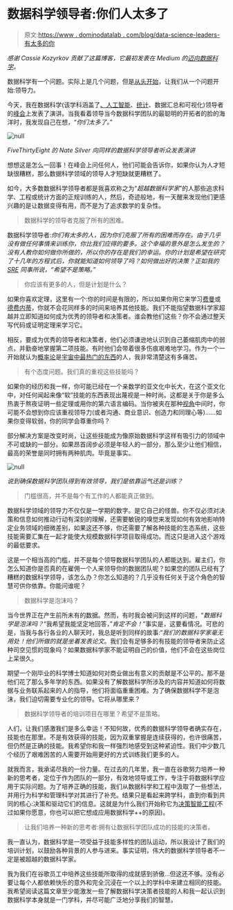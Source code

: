 # 数据科学领导者:你们人太多了

> 原文:[https://www . dominodatalab . com/blog/data-science-leaders-有太多的你](https://www.dominodatalab.com/blog/data-science-leaders-there-are-too-many-of-you)

*感谢 Cassie Kozyrkov 贡献了这篇博客，它最初发表在 Medium 的[迈向数据科学](https://towardsdatascience.com/data-science-leaders-there-are-too-many-of-you-37bff8088505)。*

数据科学有一个问题。实际上是几个问题，但是[从头开始](https://www.youtube.com/watch?v=FjJt4P4w8io)，让我们从一个问题开始:领导力。

今天，我在数据科学(该学科涵盖了[、人工智能](https://medium.com/@kozyrkov/the-simplest-explanation-of-machine-learning-youll-ever-read-bebc0700047c)、[统计](https://towardsdatascience.com/statistics-for-people-in-a-hurry-a9613c0ed0b)、数据汇总和可视化)领导者的[峰会](https://rev.dominodatalab.com)上发表了演讲。当我看着领导当今数据科学团队的最聪明的开拓者的脸的海洋时，我发现自己在想，“*你们太多了。*”

![null](../Images/6aa79e7d25c54a61f29fd13836d03027.png)

*FiveThirtyEight 的 Nate Silver 向同样的数据科学领导者听众发表演讲*

想想这是怎么一回事！在峰会上问任何人，他们可能会告诉你，如果你认为人才短缺很糟糕，那么数据科学领域的领导人才短缺就更糟糕了。

如今，大多数数据科学领导者都是我喜欢称之为“*超越数据科学家*”的人那些追求科学、工程或统计方面的正规训练的人，然后，奇迹般地，有一天醒来发现他们更感兴趣的是让数据变得有用，而不是为了追求数学的复杂性。

> 数据科学的领导者克服了所有的困难。

数据科学领导者:*你们有太多的人，因为你们克服了所有的困难而存在。由于几乎没有做任何事情来训练你，你比我们应得的要多。这个幸福的意外是怎么发生的？没有人教你如何做你所做的，所以你的存在是我们的幸运。你的计划是希望在研究了十几年的方程式后，你就能知道如何领导了吗？如何做出好的决策？正如我的 [SRE](https://en.wikipedia.org/wiki/Site_Reliability_Engineering) 同事所说，“希望不是策略。”*

> 你应该有更多的人，但是计划是什么？

如果你喜欢定理，这里有一个:你的时间是有限的，所以如果你用它来学习[费曼](https://en.wikipedia.org/wiki/Richard_Feynman)或[德费内蒂](https://en.wikipedia.org/wiki/De_Finetti%27s_theorem)，你就不会花同样多的时间来培养其他技能。我们不能指望数据科学家超越并立即知道如何成为优秀的领导者和决策者。谁会教他们这些？你不会通过整天写代码或证明定理来学习它。

相反，要成为优秀的领导者和决策者，他们必须谦逊地认识到自己萎缩肌肉中的弱点，并勤奋地掌握第二项技能。有时他们会带着很多伤痕艰难地学习。作为一个一开始就认为[概率论](https://en.wikipedia.org/wiki/Probability_theory)是[宇宙中最热门的东西](https://en.wikipedia.org/wiki/Quark%E2%80%93gluon_plasma)的人，我非常清楚这有多痛苦。

> 有个态度问题。我们真的重视这些技能吗？

如果你的经历和我一样，你可能已经在一个亲数学的亚文化中长大，在这个亚文化中，对任何闻起来像“软”技能的东西表现出蔑视是一种时尚。这都是关于你是多么热衷于熬夜证明一些定理或用你的第六语言编码。当你被夹在那种[视角](https://xkcd.com/435/)中间时，你可能不会想到你应该重视领导力(或者沟通、商业意识、创造力和同理心等)……如果你变得软弱，你的同学会尊重你吗？

部分解决方案是改变时尚，让这些技能成为像原始数据科学这样有吸引力的领域中不可或缺的一部分。如果昂首阔步必须是年轻人的一部分，那么至少让他们相信，最高的荣誉是同时拥有两种肌肉。毕竟是事实。

![null](../Images/fe1fe3b36c858b71e7df25024b7d1f3a.png)

*说到确保数据科学团队得到有效领导，我们是依靠运气还是训练？*

> 门槛很高，并不是每个有工作的人都能真正做到。

数据科学领域的领导力不仅仅是一学期的数字。是它自己的怪兽。你不仅必须对决策和信息如何推动行动有深刻的理解，还需要敏锐的嗅觉来发现如何有效地影响特定业务领域的细微差别，如果这还不够，你还需要了解各种技能的生态系统，这些技能需要汇集在一起才能使大规模数据科学项目取得成功。而这只是进入这个游戏的最低要求。

这是一个相当高的门槛，并不是每个领导数据科学团队的人都能达到。雇主们，你怎么知道你是否真的在雇佣一个人来领导你的数据团队呢？如果您的团队已经有了糟糕的数据科学领导，该怎么办？你怎么知道的？几乎没有任何关于这个角色的智慧可供你依靠。你能问谁呢？

> 数据科学是泡沫吗？

当今世界正在产生前所未有的数据。然而，有时我会被问到这样的问题，“*数据科学是泡沫吗？*“我希望我能坚定地回答，”*肯定不会！*“事实是，这要看情况。可悲的是，当我与各行各业的人聊天时，我总是听到同样的故事:“*我们的数据科学家毫无用处！他们所做的就是坐着发表论文*。我们会有足够多的有技能的领导者来防止这种司空见惯的现象吗？如果数据科学家不能证明自己的价值，他们不会在这些岗位上呆很久。

期望一个刚毕业的科学博士知道如何对商业做出有意义的贡献是不公平的。那不是他们花了那么多年学的东西。如果没有了解数据科学所涉及的内容并知道如何将数据与业务联系起来的人的指导，他们将面临重重困难。为了确保数据科学不是泡沫，我们迫切需要专业化的领导。它将从哪里来？

> 数据科学领导者的培训项目在哪里？希望不是策略。

人们，让我们感激我们是多么幸运！不知何故，优秀的数据科学领导者确实存在，技能也在那里。不是有效获得的技能，因为双重掌握是连续获得的，也许很痛苦，但仍然是正确的技能。我希望你和我一样强烈地感受到这种紧迫性。我们中少数几个经历了艰难困苦的人需要开始用更好的方式训练我们更多的人。

就我而言，我承诺尽我的一份力量。在过去的几年里，我一直在谷歌努力培养一种新的思考者，定位于作为团队的一部分，有效地领导或工作，专注于将数据科学应用于实际问题。为了培养正确的技能，我们从数据科学和工程中汲取了一些想法，并用行为科学和管理科学对其进行了补充。结果只是看起来跨学科，直到你看到共同的核心:决策和驱动它们的信息。这就是为什么我们开始称它为[决策智能工程](https://www.youtube.com/watch?v=x1k37Na1iLc)(不过如果你愿意，你也可以把它想成应用数据科学++的原因)。

> 让我们培养一种新的思考者:拥有让数据科学团队成功的技能的决策者。

我一直认为，数据科学是一项受益于技能多样性的团队运动，所以我设计了我们的培训计划，以鼓励各种背景的人参与进来。事实证明，伟大的数据科学领导者不一定是被超越的数据科学家。

我为我们在谷歌员工中培养这些技能所取得的成就感到骄傲…但这还不够。没有必要让每个人都依赖快乐的意外和完全沉浸在一个以上的学科中来建立相同的技能。我希望阅读这篇文章至少能激发一些了解数据科学决策者技能的人和我一起认识到数据科学本身就是一门学科，并尽可能广泛地分享我们的智慧。